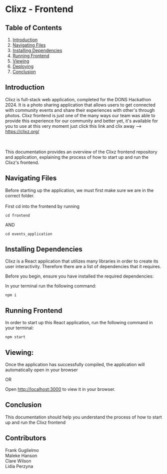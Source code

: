 # Clixz - Frontend

## Table of Contents
1. [Introduction](#introduction)
1. [Navigating Files](#navigating-files)
3. [Installing Dependencies](#installing-dependencies)
4. [Running Frontend](#running-frontend)
5. [Viewing](#viewing)
6. [Deploying](#deploying)
7. [Conclusion](#conclusion)

## Introduction
Clixz is full-stack web application, completed for the DONS Hackathon 2024. It is a photo sharing application that allows users to get connected with community events and share their experiences with other's through photos. Clixz frontend is just one of the many ways our team was able to provide this experience for our community and better yet, it's available for you to use at this very moment just click this link and clix away --> https://clixz.org/

<br><br>
This documentation provides an overview of the Clixz frontend repository and application, explaining the process of how to start up and run the Clixz's frontend. 

## Navigating Files
Before starting up the application, we must first make sure we are in the correct folder.
<br><br>
First cd into the frontend by running

`cd frontend`

AND

`cd events_application`

## Installing Dependencies
Clixz is a React application that utilizes many libraries in order to create its user interactivity. Therefore there are a list of dependencies that it requires.

Before you begin, ensure you have installed the required dependencies:

In your terminal run the following command:

`npm i`

## Running Frontend

In order to start up this React application, run the following command in your terminal:

 `npm start`

## Viewing:
Once the application has successfully compiled, the application will automatically open in your browser

OR

Open [http://localhost:3000](http://localhost:3000) to view it in your browser.


## Conclusion
This documentation should help you understand the process of how to start up and run the Clixz frontend 

## Contributors
Frank Guglielmo <br>
Maleke Hanson <br>
Clare Wilson <br>
Lidia Perzyna
